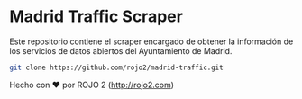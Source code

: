 # Madrid Traffic Scraper

Este repositorio contiene el scraper encargado de obtener la información de los
servicios de datos abiertos del Ayuntamiento de Madrid.

```sh
git clone https://github.com/rojo2/madrid-traffic.git
```

Hecho con :heart: por ROJO 2 (http://rojo2.com)
